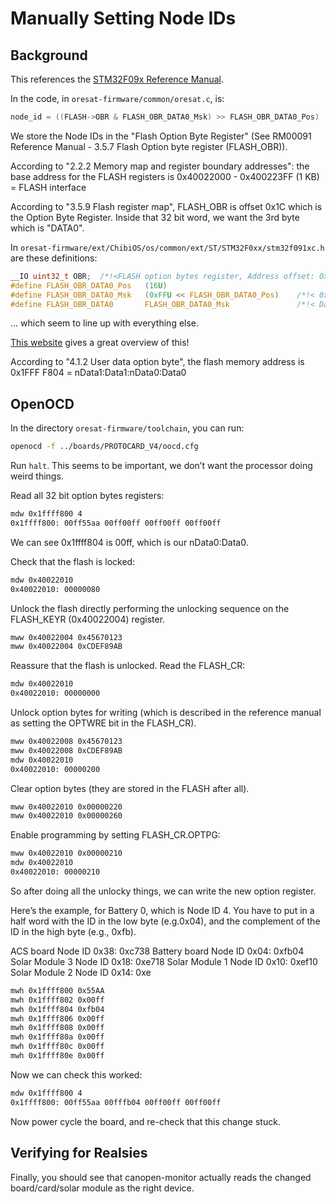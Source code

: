 # Manually Setting Node IDs

## Background

This references the [STM32F09x Reference Manual].

In the code, in `oresat-firmware/common/oresat.c`, is:

```c
node_id = ((FLASH->OBR & FLASH_OBR_DATA0_Msk) >> FLASH_OBR_DATA0_Pos)
```

We store the Node IDs in the "Flash Option Byte Register" (See RM00091 Reference
Manual - 3.5.7 Flash Option byte register (FLASH_OBR)).

According to "2.2.2 Memory map and register boundary addresses": the base
address for the FLASH registers is 0x40022000 - 0x400223FF (1 KB) = FLASH
interface

According to "3.5.9 Flash register map", FLASH_OBR is offset 0x1C which is the
Option Byte Register.
Inside that 32 bit word, we want the 3rd byte which is "DATA0".

In `oresat-firmware/ext/ChibiOS/os/common/ext/ST/STM32F0xx/stm32f091xc.h` are
these definitions:

```c
__IO uint32_t OBR;  /*!<FLASH option bytes register, Address offset: 0x1C */
#define FLASH_OBR_DATA0_Pos   (16U)                                
#define FLASH_OBR_DATA0_Msk   (0xFFU << FLASH_OBR_DATA0_Pos)    /*!< 0x00FF0000 */
#define FLASH_OBR_DATA0       FLASH_OBR_DATA0_Msk               /*!< Data0 */
```

... which seem to line up with everything else.

[This website](https://iwasz.pl/electronics/2020-07-29-stm32f042-option-bytes-linux/)
gives a great overview of this!

According to "4.1.2 User data option byte", the flash memory address is 0x1FFF
F804 = nData1:Data1:nData0:Data0

## OpenOCD

In the directory `oresat-firmware/toolchain`, you can run:

```bash
openocd -f ../boards/PROTOCARD_V4/oocd.cfg
```

Run `halt`. This seems to be important, we don’t want the processor doing weird things.

Read all 32 bit option bytes registers:

```bash
mdw 0x1ffff800 4
0x1ffff800: 00ff55aa 00ff00ff 00ff00ff 00ff00ff 
```

We can see 0x1ffff804 is 00ff, which is our nData0:Data0.

Check that the flash is locked:

```bash
mdw 0x40022010
0x40022010: 00000080 
```

Unlock the flash directly performing the unlocking sequence on the FLASH_KEYR
(0x40022004) register.

```bash
mww 0x40022004 0x45670123
mww 0x40022004 0xCDEF89AB
```

Reassure that the flash is unlocked. Read the FLASH_CR:

```bash
mdw 0x40022010
0x40022010: 00000000 
```

Unlock option bytes for writing (which is described in the reference manual as
setting the OPTWRE bit in the FLASH_CR).

```bash
mww 0x40022008 0x45670123
mww 0x40022008 0xCDEF89AB
mdw 0x40022010           
0x40022010: 00000200
```

Clear option bytes (they are stored in the FLASH after all).

```bash
mww 0x40022010 0x00000220
mww 0x40022010 0x00000260
```

Enable programming by setting FLASH_CR.OPTPG:

```bash
mww 0x40022010 0x00000210
mdw 0x40022010
0x40022010: 00000210
```

So after doing all the unlocky things, we can write the new option register.

Here’s the example, for Battery 0, which is Node ID 4. You have to put in a
half word with the ID in the low byte (e.g.0x04), and the complement of the
ID in the high byte (e.g., 0xfb).

ACS board Node ID 0x38: 0xc738
Battery board Node ID 0x04: 0xfb04
Solar Module 3 Node ID 0x18: 0xe718
Solar Module 1 Node ID 0x10: 0xef10
Solar Module 2 Node ID 0x14: 0xe

```bash
mwh 0x1ffff800 0x55AA
mwh 0x1ffff802 0x00ff
mwh 0x1ffff804 0xfb04
mwh 0x1ffff806 0x00ff
mwh 0x1ffff808 0x00ff
mwh 0x1ffff80a 0x00ff
mwh 0x1ffff80c 0x00ff
mwh 0x1ffff80e 0x00ff 
```

Now we can check this worked:

```bash
mdw 0x1ffff800 4
0x1ffff800: 00ff55aa 00fffb04 00ff00ff 00ff00ff 
```

Now power cycle the board, and re-check that this change stuck.

## Verifying for Realsies

Finally, you should see that canopen-monitor actually reads the changed
board/card/solar module as the right device.

[STM32F09x Reference Manual]: https://www.st.com/resource/en/reference_manual/dm00031936-stm32f0x1-stm32f0x2-stm32f0x8-advanced-arm-based-32-bit-mcus-stmicroelectronics.pdf
